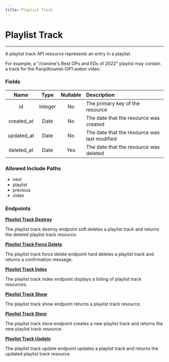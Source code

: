 ```yaml
---
title: Playlist Track
---
```


# Playlist Track

---

A playlist track API resource represents an entry in a playlist.

For example, a "/r/anime's Best OPs and EDs of 2022" playlist may contain a track for the ParipiKoumei-OP1.webm video.

### Fields

|    Name    |  Type   | Nullable | Description                                  |
| :--------: | :-----: | :------: | :------------------------------------------- |
| id         | Integer | No       | The primary key of the resource              |
| created_at | Date    | No       | The date that the resource was created       |
| updated_at | Date    | No       | The date that the resource was last modified |
| deleted_at | Date    | Yes      | The date that the resource was deleted       |

### Allowed Include Paths

* next
* playlist
* previous
* video

### Endpoints

**[Playlist Track Destroy](/list/playlisttrack/destroy/)**

The playlist track destroy endpoint soft deletes a playlist track and returns the deleted playlist track resource.

**[Playlist Track Force Delete](/list/playlisttrack/forceDelete/)**

The playlist track force delete endpoint hard deletes a playlist track and returns a confirmation message.

**[Playlist Track Index](/list/playlisttrack/index/)**

The playlist track index endpoint displays a listing of playlist track resources.

**[Playlist Track Show](/list/playlisttrack/show/)**

The playlist track show endpoint returns a playlist track resource.

**[Playlist Track Store](/list/playlisttrack/store/)**

The playlist track store endpoint creates a new playlist track and returns the new playlist track resource.

**[Playlist Track Update](/list/playlisttrack/update/)**

The playlist track update endpoint updates a playlist track and returns the updated playlist track resource.